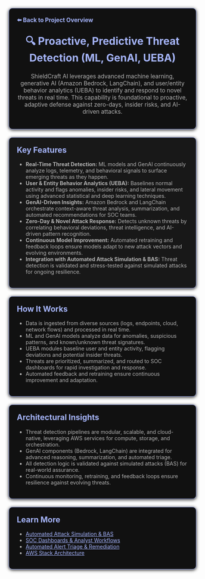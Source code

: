 <section style="border:1px solid #a5b4fc; border-radius:10px; margin:1.5em 0; box-shadow:0 2px 8px #222; padding:1.5em; background:#111; color:#fff;">
<div style="margin-bottom:1.5em;">
  <a href="../../README.md" style="color:#a5b4fc; font-weight:bold; text-decoration:none; font-size:1.1em;">⬅️ Back to Project Overview</a>
</div>
<h1 align="center" style="margin-top:0; font-size:2em; color:#a5b4fc;">🔍 Proactive, Predictive Threat Detection (ML, GenAI, UEBA)</h1>
<div style="color:#b3b3b3; text-align:center; font-size:1.1em; margin-bottom:1em;">
  ShieldCraft AI leverages advanced machine learning, generative AI (Amazon Bedrock, LangChain), and user/entity behavior analytics (UEBA) to identify and respond to novel threats in real time. This capability is foundational to proactive, adaptive defense against zero-days, insider risks, and AI-driven attacks.
</div>
</section>

<section style="border:1px solid #a5b4fc; border-radius:10px; margin:1.5em 0; box-shadow:0 2px 8px #222; padding:1.5em; background:#181818; color:#fff;">
<h2 style="color:#a5b4fc; margin-top:0;">Key Features</h2>
<ul style="color:#b3b3b3;">
  <li><b>Real-Time Threat Detection:</b> ML models and GenAI continuously analyze logs, telemetry, and behavioral signals to surface emerging threats as they happen.</li>
  <li><b>User & Entity Behavior Analytics (UEBA):</b> Baselines normal activity and flags anomalies, insider risks, and lateral movement using advanced statistical and deep learning techniques.</li>
  <li><b>GenAI-Driven Insights:</b> Amazon Bedrock and LangChain orchestrate context-aware threat analysis, summarization, and automated recommendations for SOC teams.</li>
  <li><b>Zero-Day & Novel Attack Response:</b> Detects unknown threats by correlating behavioral deviations, threat intelligence, and AI-driven pattern recognition.</li>
  <li><b>Continuous Model Improvement:</b> Automated retraining and feedback loops ensure models adapt to new attack vectors and evolving environments.</li>
  <li><b>Integration with Automated Attack Simulation & BAS:</b> Threat detection is validated and stress-tested against simulated attacks for ongoing resilience.</li>
</ul>
</section>

<section style="border:1px solid #a5b4fc; border-radius:10px; margin:1.5em 0; box-shadow:0 2px 8px #222; padding:1.5em; background:#111; color:#fff;">
<h2 style="color:#a5b4fc; margin-top:0;">How It Works</h2>
<ul style="color:#b3b3b3;">
  <li>Data is ingested from diverse sources (logs, endpoints, cloud, network flows) and processed in real time.</li>
  <li>ML and GenAI models analyze data for anomalies, suspicious patterns, and known/unknown threat signatures.</li>
  <li>UEBA modules baseline user and entity activity, flagging deviations and potential insider threats.</li>
  <li>Threats are prioritized, summarized, and routed to SOC dashboards for rapid investigation and response.</li>
  <li>Automated feedback and retraining ensure continuous improvement and adaptation.</li>
</ul>
</section>

<section style="border:1px solid #a5b4fc; border-radius:10px; margin:1.5em 0; box-shadow:0 2px 8px #222; padding:1.5em; background:#111; color:#fff;">
<h2 style="color:#a5b4fc; margin-top:0;">Architectural Insights</h2>
<ul style="color:#b3b3b3;">
  <li>Threat detection pipelines are modular, scalable, and cloud-native, leveraging AWS services for compute, storage, and orchestration.</li>
  <li>GenAI components (Bedrock, LangChain) are integrated for advanced reasoning, summarization, and automated triage.</li>
  <li>All detection logic is validated against simulated attacks (BAS) for real-world assurance.</li>
  <li>Continuous monitoring, retraining, and feedback loops ensure resilience against evolving threats.</li>
</ul>
</section>

<section style="border:1px solid #a5b4fc; border-radius:10px; margin:1.5em 0; box-shadow:0 2px 8px #222; padding:1.5em; background:#111; color:#fff;">
<h2 style="color:#a5b4fc; margin-top:0;">Learn More</h2>
<ul style="color:#b3b3b3;">
  <li><a href="./attack-simulation.md" style="color:#a5b4fc;">Automated Attack Simulation & BAS</a></li>
  <li><a href="./soc-dashboards.md" style="color:#a5b4fc;">SOC Dashboards & Analyst Workflows</a></li>
  <li><a href="./alert-triage.md" style="color:#a5b4fc;">Automated Alert Triage & Remediation</a></li>
  <li><a href="./aws_stack_architecture.md" style="color:#a5b4fc;">AWS Stack Architecture</a></li>
</ul>
</section>
